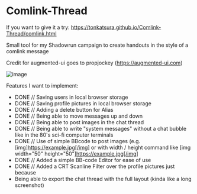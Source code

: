 # Comlink-Thread
If you want to give it a try: https://tonkatsura.github.io/Comlink-Thread/comlink.html

Small tool for my Shadowrun campaign to create handouts in the style of a comlink message

Credit for augmented-ui goes to propjockey (https://augmented-ui.com)

![image](https://user-images.githubusercontent.com/115587388/236695609-c1ea806c-49f6-47fa-a5e1-634ceb2eecd5.png)

Features I want to implement:
- DONE // Saving users in local browser storage
- DONE // Saving profile pictures in local browser storage
- DONE // Adding a delete button for Alias
- DONE // Being able to move messages up and down
- DONE // Being able to post images in the chat thread
- DONE // Being able to write "system messages" without a chat bubble like in the 80's sci-fi computer terminals
- DONE // Use of simple BBcode to post images (e.g.  [img]https://example.jpg[/img] or with width / height command like [img width="50" height="50"]https://example.jpg[/img]
- DONE // Added a simple BB-code Editor for ease of use
- DONE // Added a CRT Scanline Filter over the profile pictures just because
- Being able to export the chat thread with the full layout (kinda like a long screenshot)


